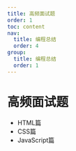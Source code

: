 ```yaml
---
title: 高频面试题
order: 1
toc: content
nav:
  title: 编程总结
  order: 4
group: 
  title: 编程总结
  order: 1
---
```


# 高频面试题

- HTML篇
- CSS篇
- JavaScript篇
